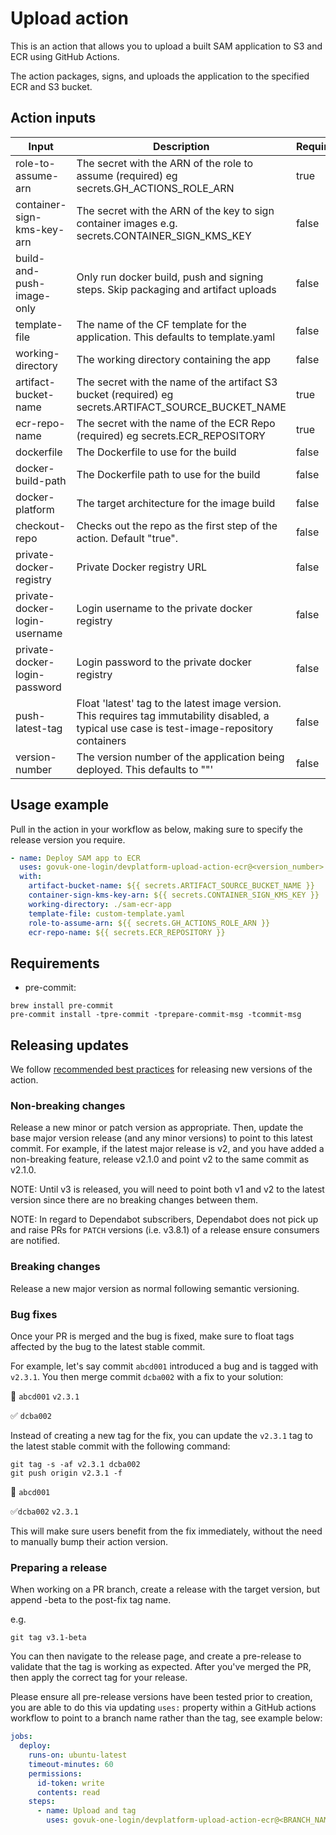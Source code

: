 # Upload action

This is an action that allows you to upload a built SAM application to S3 and ECR using GitHub Actions.

The action packages, signs, and uploads the application to the specified ECR and S3 bucket.

## Action inputs

| Input                         | Description                                                                                                                                     | Required | Default       | Example                                                                              |
|-------------------------------|-------------------------------------------------------------------------------------------------------------------------------------------------|----------|---------------|--------------------------------------------------------------------------------------|
| role-to-assume-arn            | The secret with the ARN of the role to assume (required) eg secrets.GH_ACTIONS_ROLE_ARN                                                         | true     |               | arn:aws:iam::0123456789999:role/myawesomeapppipeline-GitHubActionsRole-16HIKMTBBDL8Y |
| container-sign-kms-key-arn    | The secret with the ARN of the key to sign container images e.g. secrets.CONTAINER_SIGN_KMS_KEY                                                 | false    | "none"        | arn:aws:kms:eu-west-2:0123456789999:key/ab12cd34-6e5f-7gh8-i90j-05aaa12345ab         |
| build-and-push-image-only     | Only run docker build, push and signing steps. Skip packaging and artifact uploads                                                              | false    | "false"       |                                                                                      |
| template-file                 | The name of the CF template for the application. This defaults to template.yaml                                                                 | false    | template.yaml | custom-template.yaml                                                                 |
| working-directory             | The working directory containing the app                                                                                                        | false    | .             | ./sam-ecr-app                                                                        |
| artifact-bucket-name          | The secret with the name of the artifact S3 bucket (required) eg secrets.ARTIFACT_SOURCE_BUCKET_NAME                                            | true     |               | artifact-bucket-1234                                                                 |
| ecr-repo-name                 | The secret with the name of the ECR Repo (required) eg secrets.ECR_REPOSITORY                                                                   | true     |               | app-container-repository-containerrepository-i6gdfkdnwrrm                            |
| dockerfile                    | The Dockerfile to use for the build                                                                                                             | false    | Dockerfile    |                                                                                      |
| docker-build-path             | The Dockerfile path to use for the build                                                                                                        | false    |               |                                                                                      |
| docker-platform               | The target architecture for the image build                                                                                                     | false    | ""            |                                                                                      |
| checkout-repo                 | Checks out the repo as the first step of the action. Default "true".                                                                            | false    | "true"        |                                                                                      |
| private-docker-registry       | Private Docker registry URL                                                                                                                     | false    | ""            |                                                                                      |
| private-docker-login-username | Login username to the private docker registry                                                                                                   | false    | ""            |                                                                                      |
| private-docker-login-password | Login password to the private docker registry                                                                                                   | false    | ""            |                                                                                      |
| push-latest-tag               | Float 'latest' tag to the latest image version. This requires tag immutability disabled, a typical use case is test-image-repository containers | false    | "false"       |                                                                                      |
| version-number                | The version number of the application being deployed. This defaults to ""'                                                                      | false    | ""            |                                                                                      |

## Usage example

Pull in the action in your workflow as below, making sure to specify the release version you require.

```yaml
- name: Deploy SAM app to ECR
  uses: govuk-one-login/devplatform-upload-action-ecr@<version_number>
  with:
    artifact-bucket-name: ${{ secrets.ARTIFACT_SOURCE_BUCKET_NAME }}
    container-sign-kms-key-arn: ${{ secrets.CONTAINER_SIGN_KMS_KEY }}
    working-directory: ./sam-ecr-app
    template-file: custom-template.yaml
    role-to-assume-arn: ${{ secrets.GH_ACTIONS_ROLE_ARN }}
    ecr-repo-name: ${{ secrets.ECR_REPOSITORY }}
```

## Requirements

- pre-commit:

```shell
brew install pre-commit
pre-commit install -tpre-commit -tprepare-commit-msg -tcommit-msg
```

## Releasing updates

We
follow [recommended best practices](https://docs.github.com/en/actions/creating-actions/releasing-and-maintaining-actions)
for releasing new versions of the action.

### Non-breaking changes

Release a new minor or patch version as appropriate. Then, update the base major version release (and any minor
versions) to point to this latest commit. For example, if the latest major release is v2, and you have added a
non-breaking feature, release v2.1.0 and point v2 to the same commit as v2.1.0.

NOTE: Until v3 is released, you will need to point both v1 and v2 to the latest version since there are no breaking
changes between them.

NOTE: In regard to Dependabot subscribers, Dependabot does not pick up and raise PRs for `PATCH` versions (i.e. v3.8.1)
of a release ensure consumers are notified.

### Breaking changes

Release a new major version as normal following semantic versioning.

### Bug fixes

Once your PR is merged and the bug is fixed, make sure to float tags affected by the bug to the latest stable commit.

For example, let's say commit `abcd001` introduced a bug and is tagged with `v2.3.1`. You then merge commit `dcba002`
with a fix to your solution:

:bug: `abcd001` `v2.3.1`

:white_check_mark: `dcba002`

Instead of creating a new tag for the fix, you can update the `v2.3.1` tag to the latest stable commit with the
following command:

```
git tag -s -af v2.3.1 dcba002
git push origin v2.3.1 -f
```

:bug: `abcd001`

:white_check_mark:`dcba002` `v2.3.1`

This will make sure users benefit from the fix immediately, without the need to manually bump their action version.

### Preparing a release

When working on a PR branch, create a release with the target version, but append -beta to the post-fix tag name.

e.g.

`git tag v3.1-beta`

You can then navigate to the release page, and create a pre-release to validate that the tag is working as expected.
After you've merged the PR, then apply the correct tag for your release.

Please ensure all pre-release versions have been tested prior to creation, you are able to do this via updating `uses:`
property within a GitHub actions workflow to point to a branch name rather than the tag, see example below:

```yaml
jobs:
  deploy:
    runs-on: ubuntu-latest
    timeout-minutes: 60
    permissions:
      id-token: write
      contents: read
    steps:
      - name: Upload and tag
        uses: govuk-one-login/devplatform-upload-action-ecr@<BRANCH_NAME>
```
